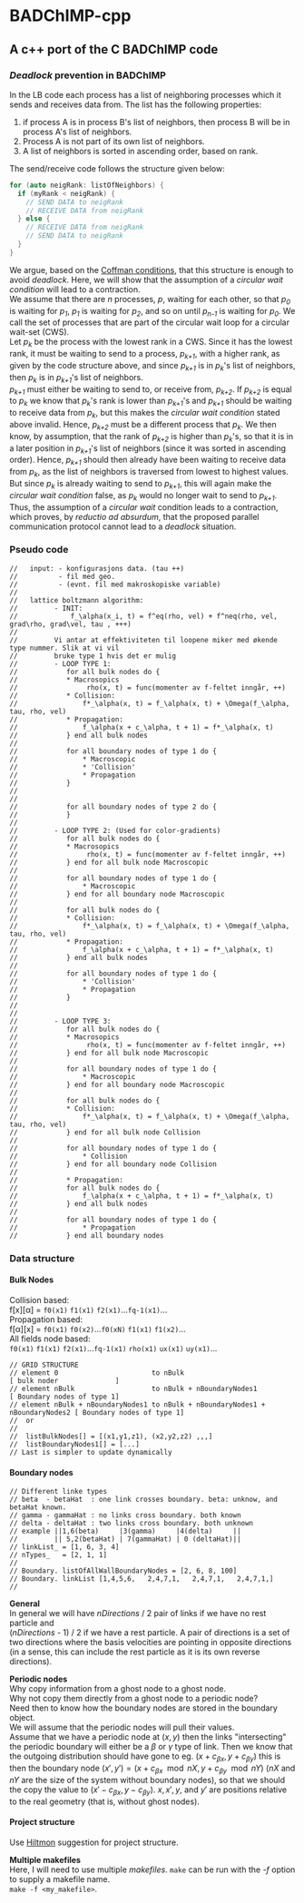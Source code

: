 # BADChIMP-cpp
## A c++ port of the C BADChIMP code

### *Deadlock* prevention in BADChIMP
In the LB code each process has a list of neighboring processes which it
sends and receives data from. The list has the following properties:
1) if process A is in process B's list of neighbors, then process B will be in
process A's list of neighbors.
2) Process A is not part of its own list of neighbors.
3) A list of neighbors is sorted in ascending order, based on rank.  

The send/receive code follows the structure given below:
```cpp
for (auto neigRank: listOfNeighbors) {
  if (myRank < neigRank) {
    // SEND DATA to neigRank
    // RECEIVE DATA from neigRank
  } else {
    // RECEIVE DATA from neigRank
    // SEND DATA to neigRank
  }
}
```
We argue, based  on the
[Coffman conditions](https://en.wikipedia.org/wiki/Deadlock),
that this structure is enough to avoid *deadlock*. Here, we will show that the
assumption of a *circular wait condition* will lead to a contraction.  
We assume that there are *n* processes, *p*, waiting for each other, so that
*p<sub>0</sub>* is waiting for *p<sub>1</sub>*, *p<sub>1</sub>* is waiting for *p<sub>2</sub>*, and so on until *p<sub>n-1</sub>*
is waiting for *p<sub>0</sub>*. We call the set of processes that are part of the circular
wait loop for a circular wait-set (CWS).  
Let *p<sub>k</sub>* be the process with the lowest rank in a CWS. Since it has the lowest
rank, it must be waiting to send to a process, *p<sub>k+1</sub>*, with a higher rank, as
given by the code structure above, and since *p<sub>k+1</sub>* is in *p<sub>k</sub>*'s list of
neighbors, then *p<sub>k</sub>* is in *p<sub>k+1</sub>*'s list of neighbors.  
*p<sub>k+1</sub>* must either be waiting to send to, or receive from, *p<sub>k+2</sub>*. If
*p<sub>k+2</sub>* is equal to *p<sub>k</sub>* we know that *p<sub>k</sub>*'s rank is lower than *p<sub>k+1</sub>*'s
and *p<sub>k+1</sub>* should be waiting to receive data from *p<sub>k</sub>*, but this makes the
*circular wait condition* stated above invalid. Hence, *p<sub>k+2</sub>* must be a
different process that *p<sub>k</sub>*. We then know, by assumption, that the rank of
*p<sub>k+2</sub>* is higher than *p<sub>k</sub>*'s, so that it is in a later position in *p<sub>k+1</sub>*'s
list of neighbors (since it was sorted in ascending order). Hence, *p<sub>k+1</sub>*
should then already have been waiting to receive data from *p<sub>k</sub>*, as the list of
neighbors is traversed from lowest to highest values. But since *p<sub>k</sub>* is already
waiting to send to *p<sub>k+1</sub>*, this will again make the *circular wait condition*
false, as *p<sub>k</sub>* would no longer wait to send to *p<sub>k+1</sub>*.  
Thus, the assumption of a *circular wait* condition leads to a contraction,
which proves, by *reductio ad absurdum*, that the proposed parallel
communication protocol cannot lead to a *deadlock* situation.


### Pseudo code

```
//   input: - konfigurasjons data. (tau ++)
//          - fil med geo.
//          - (evnt. fil med makroskopiske variable)
//
//   lattice boltzmann algorithm:
//         - INIT:
//             f_\alpha(x_i, t) = f^eq(rho, vel) + f^neq(rho, vel, grad\rho, grad\vel, tau , +++)
//
//         Vi antar at effektiviteten til loopene miker med økende type nummer. Slik at vi vil
//         bruke type 1 hvis det er mulig
//         - LOOP TYPE 1:
//            for all bulk nodes do {
//            * Macrosopics
//                 rho(x, t) = func(momenter av f-feltet inngår, ++)
//            * Collision:
//                f*_\alpha(x, t) = f_\alpha(x, t) + \Omega(f_\alpha, tau, rho, vel)
//            * Propagation:
//                f_\alpha(x + c_\alpha, t + 1) = f*_\alpha(x, t)
//            } end all bulk nodes
//
//            for all boundary nodes of type 1 do {
//                * Macroscopic
//                * 'Collision'
//                * Propagation
//            }
//
//
//            for all boundary nodes of type 2 do {
//            }
//
//         - LOOP TYPE 2: (Used for color-gradients)
//            for all bulk nodes do {
//            * Macrosopics
//                 rho(x, t) = func(momenter av f-feltet inngår, ++)
//            } end for all bulk node Macroscopic
//
//            for all boundary nodes of type 1 do {
//                * Macroscopic
//            } end for all boundary node Macroscopic
//
//            for all bulk nodes do {
//            * Collision:
//                f*_\alpha(x, t) = f_\alpha(x, t) + \Omega(f_\alpha, tau, rho, vel)
//            * Propagation:
//                f_\alpha(x + c_\alpha, t + 1) = f*_\alpha(x, t)
//            } end all bulk nodes
//
//            for all boundary nodes of type 1 do {
//                * 'Collision'
//                * Propagation
//            }
//
//
//         - LOOP TYPE 3:
//            for all bulk nodes do {
//            * Macrosopics
//                 rho(x, t) = func(momenter av f-feltet inngår, ++)
//            } end for all bulk node Macroscopic
//
//            for all boundary nodes of type 1 do {
//                * Macroscopic
//            } end for all boundary node Macroscopic
//
//            for all bulk nodes do {
//            * Collision:
//                f*_\alpha(x, t) = f_\alpha(x, t) + \Omega(f_\alpha, tau, rho, vel)
//            } end for all bulk node Collision
//
//            for all boundary nodes of type 1 do {
//                * Collision
//            } end for all boundary node Collision
//
//            * Propagation:
//            for all bulk nodes do {
//                f_\alpha(x + c_\alpha, t + 1) = f*_\alpha(x, t)
//            } end all bulk nodes
//
//            for all boundary nodes of type 1 do {
//                * Propagation
//            } end all boundary nodes
```

### Data structure
#### Bulk Nodes
Collision based:  
f[x][&alpha;] = `f0(x1)` `f1(x1)` `f2(x1)`...`fq-1(x1)`...  
Propagation based:  
f[&alpha;][x] = `f0(x1)` `f0(x2)`...`f0(xN)` `f1(x1)` `f1(x2)`...  
All fields node based:  
`f0(x1)` `f1(x1)` `f2(x1)`...`fq-1(x1)` `rho(x1)` `ux(x1)` `uy(x1)`...

```
// GRID STRUCTURE
// element 0                       to nBulk                                     [ bulk noder              ]
// element nBulk                   to nBulk + nBoundaryNodes1                   [ Boundary nodes of type 1]
// element nBulk + nBoundaryNodes1 to nBulk + nBoundaryNodes1 + nBoundaryNodes2 [ Boundary nodes of type 1]
//  or
//
//  listBulkNodes[] = [(x1,y1,z1), (x2,y2,z2) ,,,]
//  listBoundaryNodes1[] = [...]
// Last is simpler to update dynamically
```


#### Boundary nodes
```
// Different linke types
// beta  - betaHat  : one link crosses boundary. beta: unknow, and betaHat known.
// gamma - gammaHat : no links cross boundary. both known
// delta - deltaHat : two links cross boundary. both unknown
// example ||1,6(beta)     |3(gamma)     |4(delta)     ||
//         || 5,2(betaHat) | 7(gammaHat) | 0 (deltaHat)||
// linkList_ = [1, 6, 3, 4]
// nTypes_   = [2, 1, 1]
//
// Boundary. listOfAllWallBoundaryNodes = [2, 6, 8, 100]
// Boundary. linkList [1,4,5,6,   2,4,7,1,   2,4,7,1,   2,4,7,1,]
//
```  
**General**  
In general we will have *nDirections* / 2 pair of links if we have no rest particle and  
(*nDirections* - 1) / 2 if we have a rest particle.
A pair of directions is a set of two directions where the basis velocities are pointing in opposite directions (in a sense, this can include the rest particle as it is its own reverse directions).  

**Periodic nodes**  
Why copy information from a ghost node to a ghost node.  
Why not copy them directly from a ghost node to a periodic node?  
Need then to know how the boundary nodes are stored in the boundary object.  
We will assume that the periodic nodes will pull their values.  
Assume that we have a periodic node at $(x, y)$ then the links "intersecting" the periodic boundary will either be a $\beta$ or $\gamma$ type of link. Then we know that the outgoing distribution should have gone to eg. $(x + c_{\beta x}, y + c_{\beta y})$ this is then the boundary node $(x', y') = (x + c_{\beta x} \mod nX, y + c_{\beta y} \mod nY)$ (*nX* and *nY* are the size of the system without boundary nodes), so that we should the copy the value to $(x' - c_{\beta x}, y -  c_{\beta y})$.  $x, x', y$, and $y'$ are positions relative to the real geometry (that is, without ghost nodes).

#### Project structure
Use [Hiltmon](https://hiltmon.com/blog/2013/07/03/a-simple-c-plus-plus-project-structure/) suggestion for project structure.

**Multiple makefiles**  
Here, I will need to use multiple *makefiles*. `make` can be run with the *-f* option to supply a makefile name.  
`make -f <my_makefile>`.
